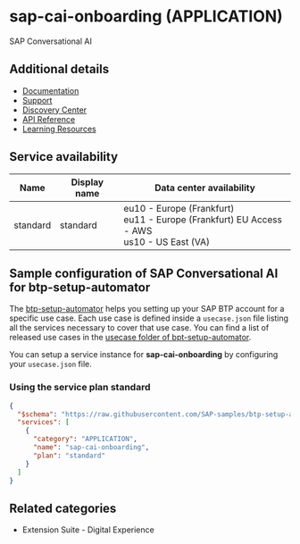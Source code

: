 # sap-cai-onboarding (APPLICATION)

SAP Conversational AI

## Additional details

- [Documentation](https://help.sap.com/viewer/p/SAP_CONVERSATIONAL_AI)
- [Support](https://launchpad.support.sap.com)
- [Discovery Center](https://discovery-center.cloud.sap/serviceCatalog/conversational-ai)
- [API Reference](https://api.sap.com/package/SAPConversationalAI?section=Artifacts)
- [Learning Resources](https://community.sap.com/topics/conversational-ai)

## Service availability

| Name | Display name | Data center availability  |
|------|----------------|---------------------------|
|  standard  |  standard  | eu10 - Europe (Frankfurt)<br> eu11 - Europe (Frankfurt) EU Access - AWS<br> us10 - US East (VA)  |

## Sample configuration of **SAP Conversational AI** for btp-setup-automator

The [btp-setup-automator](https://github.com/SAP-samples/btp-setup-automator) helps you setting up your SAP BTP account for a specific use case. Each use case is defined inside a `usecase.json` file listing all the services necessary to cover that use case. You can find a list of released use cases in the [usecase folder of bpt-setup-automator](https://github.com/SAP-samples/btp-setup-automator/tree/main/usecases).

You can setup a service instance for **sap-cai-onboarding** by configuring your `usecase.json` file.

### Using the service plan **standard**

```json
{
  "$schema": "https://raw.githubusercontent.com/SAP-samples/btp-setup-automator/main/libs/btpsa-usecase.json",
  "services": [
    {
      "category": "APPLICATION",
      "name": "sap-cai-onboarding",
      "plan": "standard"      
    }
  ]
}
```

## Related categories

- Extension Suite - Digital Experience
